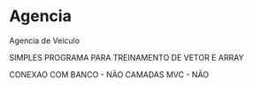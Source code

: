 Agencia
=======

Agencia de Veiculo

SIMPLES PROGRAMA PARA TREINAMENTO DE VETOR E ARRAY 

CONEXAO COM BANCO - NÃO
CAMADAS MVC - NÃO

